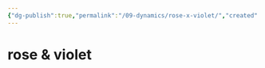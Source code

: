 ```yaml
---
{"dg-publish":true,"permalink":"/09-dynamics/rose-x-violet/","created":"2024-11-08T12:21:37.639-06:00","updated":"2024-11-08T12:45:53.643-06:00"}
---
```


# rose & violet